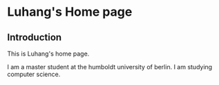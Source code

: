 # Luhang's Home page

## Introduction
This is Luhang's home page. 

I am a master student at the humboldt university of berlin. I am studying computer science.
